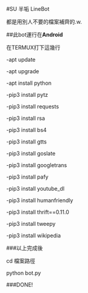 #SU 半垢 LineBot

都是用別人不要的檔案補齊的.w.

##此bot運行在**Android**

在TERMUX打下這幾行

-apt update 

-apt upgrade 

-apt install python 

-pip3 install pytz 

-pip3 install requests 

-pip3 install rsa 

-pip3 install bs4 

-pip3 install gtts 

-pip3 install goslate 

-pip3 install googletrans 

-pip3 install pafy 

-pip3 install youtube_dl 

-pip3 install humanfriendly 

-pip3 install thrift==0.11.0 

-pip3 install tweepy 

-pip3 install wikipedia

###以上完成後

cd 檔案路徑

python bot.py

###DONE!